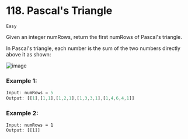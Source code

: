 # 118. Pascal's Triangle

`Easy`

Given an integer numRows, return the first numRows of Pascal's triangle.

In Pascal's triangle, each number is the sum of the two numbers directly above it as shown:

![image](https://user-images.githubusercontent.com/34570078/230626517-d053b116-6595-43b9-a8f2-2649f1b83598.png)

### Example 1:
```javascript
Input: numRows = 5
Output: [[1],[1,1],[1,2,1],[1,3,3,1],[1,4,6,4,1]]
```

### Example 2:
```
Input: numRows = 1
Output: [[1]]
```